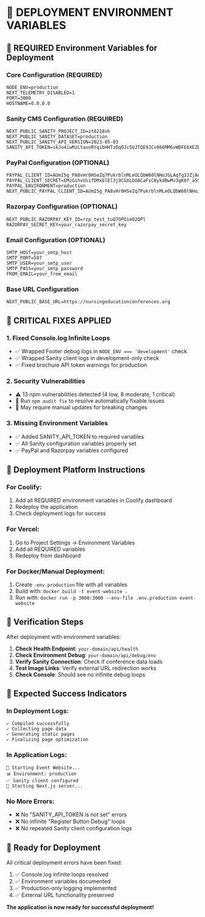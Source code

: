 # 🚀 DEPLOYMENT ENVIRONMENT VARIABLES

## 🔧 **REQUIRED Environment Variables for Deployment**

### **Core Configuration (REQUIRED)**
```env
NODE_ENV=production
NEXT_TELEMETRY_DISABLED=1
PORT=3000
HOSTNAME=0.0.0.0
```

### **Sanity CMS Configuration (REQUIRED)**
```env
NEXT_PUBLIC_SANITY_PROJECT_ID=zt8218vh
NEXT_PUBLIC_SANITY_DATASET=production
NEXT_PUBLIC_SANITY_API_VERSION=2023-05-03
SANITY_API_TOKEN=skJo4iwMzLtavnRYqibHHTzDqOJc5UJTQE9JCv066MM6vWDFE6XEZBnV2XZTzbxE8BKTawmfQhPE2ZPwrLNP7CokAwUlJN5VeQWLuUiLFeZQfyiXeDdkAShynpyk1v4jWmcNAZDvph2QCuCFcJko5q0XAf123nDHp9VF4oRr7NnJh1NkEa6V
```

### **PayPal Configuration (OPTIONAL)**
```env
PAYPAL_CLIENT_ID=AUmI5g_PA8vHr0HSeZq7PukrblnMLeOLQbW60lNHoJGLAqTg3JZjAeracZmAh1WSuuqmZnUIJxLdzGXc
PAYPAL_CLIENT_SECRET=EMzGihvUsifDMxblEl3j9CGXLbOACaFsC8ykdBwMv3gK8f_a5S7NulJ9sSqe4atrt2d_2bCo7TBZ6x01
PAYPAL_ENVIRONMENT=production
NEXT_PUBLIC_PAYPAL_CLIENT_ID=AUmI5g_PA8vHr0HSeZq7PukrblnMLeOLQbW60lNHoJGLAqTg3JZjAeracZmAh1WSuuqmZnUIJxLdzGXc
```

### **Razorpay Configuration (OPTIONAL)**
```env
NEXT_PUBLIC_RAZORPAY_KEY_ID=rzp_test_tuQ7OPOieO2QPl
RAZORPAY_SECRET_KEY=your_razorpay_secret_key
```

### **Email Configuration (OPTIONAL)**
```env
SMTP_HOST=your_smtp_host
SMTP_PORT=587
SMTP_USER=your_smtp_user
SMTP_PASS=your_smtp_password
FROM_EMAIL=your_from_email
```

### **Base URL Configuration**
```env
NEXT_PUBLIC_BASE_URL=https://nursingeducationconferences.org
```

## 🚨 **CRITICAL FIXES APPLIED**

### **1. Fixed Console.log Infinite Loops**
- ✅ Wrapped Footer debug logs in `NODE_ENV === 'development'` check
- ✅ Wrapped Sanity client logs in development-only check
- ✅ Fixed brochure API token warnings for production

### **2. Security Vulnerabilities**
- ⚠️ 13 npm vulnerabilities detected (4 low, 8 moderate, 1 critical)
- 🔧 Run `npm audit fix` to resolve automatically fixable issues
- 🔧 May require manual updates for breaking changes

### **3. Missing Environment Variables**
- ✅ Added SANITY_API_TOKEN to required variables
- ✅ All Sanity configuration variables properly set
- ✅ PayPal and Razorpay variables configured

## 🔧 **Deployment Platform Instructions**

### **For Coolify:**
1. Add all REQUIRED environment variables in Coolify dashboard
2. Redeploy the application
3. Check deployment logs for success

### **For Vercel:**
1. Go to Project Settings → Environment Variables
2. Add all REQUIRED variables
3. Redeploy from dashboard

### **For Docker/Manual Deployment:**
1. Create `.env.production` file with all variables
2. Build with: `docker build -t event-website .`
3. Run with: `docker run -p 3000:3000 --env-file .env.production event-website`

## 🧪 **Verification Steps**

After deployment with environment variables:

1. **Check Health Endpoint**: `your-domain/api/health`
2. **Check Environment Debug**: `your-domain/api/debug/env`
3. **Verify Sanity Connection**: Check if conference data loads
4. **Test Image Links**: Verify external URL redirection works
5. **Check Console**: Should see no infinite debug loops

## 🎯 **Expected Success Indicators**

### **In Deployment Logs:**
```
✓ Compiled successfully
✓ Collecting page data
✓ Generating static pages
✓ Finalizing page optimization
```

### **In Application Logs:**
```
🚀 Starting Event Website...
📊 Environment: production
✅ Sanity client configured
🎯 Starting Next.js server...
```

### **No More Errors:**
- ❌ No "SANITY_API_TOKEN is not set" errors
- ❌ No infinite "Register Button Debug" loops
- ❌ No repeated Sanity client configuration logs

## 🚀 **Ready for Deployment**

All critical deployment errors have been fixed:
1. ✅ Console.log infinite loops resolved
2. ✅ Environment variables documented
3. ✅ Production-only logging implemented
4. ✅ External URL functionality preserved

**The application is now ready for successful deployment!**

